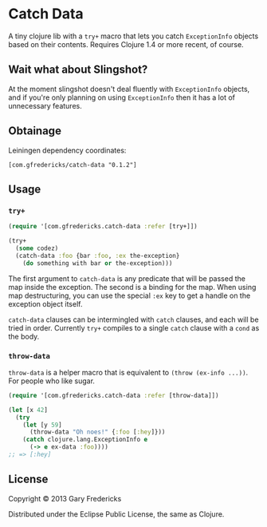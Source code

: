 # Catch Data

A tiny clojure lib with a `try+` macro that lets you catch
`ExceptionInfo` objects based on their contents. Requires Clojure 1.4
or more recent, of course.

## Wait what about Slingshot?

At the moment slingshot doesn't deal fluently with `ExceptionInfo`
objects, and if you're only planning on using `ExceptionInfo` then
it has a lot of unnecessary features.

## Obtainage

Leiningen dependency coordinates:

`[com.gfredericks/catch-data "0.1.2"]`

## Usage

### `try+`

``` clojure
(require '[com.gfredericks.catch-data :refer [try+]])

(try+
  (some codez)
  (catch-data :foo {bar :foo, :ex the-exception}
    (do something with bar or the-exception)))
```

The first argument to `catch-data` is any predicate that will be
passed the map inside the exception. The second is a binding for the
map. When using map destructuring, you can use the special `:ex` key
to get a handle on the exception object itself.

`catch-data` clauses can be intermingled with `catch` clauses, and
each will be tried in order. Currently `try+` compiles to a single
`catch` clause with a `cond` as the body.

### `throw-data`

`throw-data` is a helper macro that is equivalent to `(throw (ex-info
...))`. For people who like sugar.

``` clojure
(require '[com.gfredericks.catch-data :refer [throw-data]])

(let [x 42]
  (try
    (let [y 59]
      (throw-data "Oh noes!" {:foo [:hey]}))
    (catch clojure.lang.ExceptionInfo e
      (-> e ex-data :foo))))
;; => [:hey]
```

## License

Copyright © 2013 Gary Fredericks

Distributed under the Eclipse Public License, the same as Clojure.
